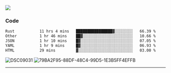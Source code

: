 

![](https://visitor-badge.glitch.me/badge?page_id=jakenherman.jakenherman)

### Code
<!--START_SECTION:waka-->

```txt
Rust           11 hrs 4 mins   ████████████████▓░░░░░░░░   66.39 %
Other          1 hr 46 mins    ██▓░░░░░░░░░░░░░░░░░░░░░░   10.66 %
JSON           1 hr 10 mins    █▓░░░░░░░░░░░░░░░░░░░░░░░   07.05 %
YAML           1 hr 9 mins     █▓░░░░░░░░░░░░░░░░░░░░░░░   06.93 %
HTML           29 mins         ▓░░░░░░░░░░░░░░░░░░░░░░░░   03.00 %
```

<!--END_SECTION:waka-->



![DSC09031](https://github.com/JakenHerman/JakenHerman/assets/4694843/d0a4f563-5528-4464-9538-0dd479edc7cf)
![79BA2F95-88DF-48C4-99D5-1E3B5FF4EFFB](https://github.com/JakenHerman/JakenHerman/assets/4694843/4bbb0b71-b719-4978-b0c7-b4721bb680bc)


---
